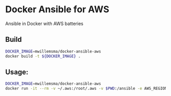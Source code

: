 # Docker Ansible for AWS

Ansible in Docker with AWS batteries

## Build

```sh
DOCKER_IMAGE=mwillemsma/docker-ansible-aws
docker build -t ${DOCKER_IMAGE} .
```

## Usage:

```sh
DOCKER_IMAGE=mwillemsma/docker-ansible-aws
docker run -it --rm -v ~/.aws:/root/.aws -v $PWD:/ansible -e AWS_REGION=us-east-1 ${DOCKER_IMAGE} mwillemsma/docker-ansible-aws ansible-playbook -v ami-cleanup.yml
```
